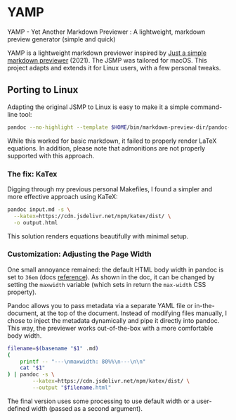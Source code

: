 # YAMP
YAMP - Yet Another Markdown Previewer : A lightweight, markdown preview generator (simple and quick)

YAMP is a lightweight markdown previewer inspired by [Just a simple markdown previewer](https://blog.meain.io/2021/offline-markdown-preview/) (2021). 
The JSMP was tailored for macOS. This project adapts and extends it for Linux users, with a few personal tweaks.

## Porting to Linux

Adapting the original JSMP to Linux is easy to make it a simple command-line tool:

```bash
pandoc --no-highlight --template $HOME/bin/markdown-preview-dir/pandoc-github-template.html --output "$filename" -f gfm -t html5 --metadata title="$1 - Preview" "$1"
```

While this worked for basic markdown, it failed to properly render LaTeX equations. 
In addition, please note that admonitions are not properly supported with this approach.

### The fix: KaTex

Digging through my previous personal Makefiles, I found a simpler and more effective approach using KaTeX:

```bash
pandoc input.md -s \
  --katex=https://cdn.jsdelivr.net/npm/katex/dist/ \
  -o output.html
```

This solution renders equations beautifully with minimal setup.

### Customization: Adjusting the Page Width

One small annoyance remained: the default HTML body width in pandoc is set to `36em` (docs [reference](https://pandoc.org/demo/example33/6.2-variables.html#variables-for-html)). As shown in the doc, it can be changed by setting the `maxwidth` variable (which sets in return the `max-width` CSS property). 

Pandoc allows you to pass metadata via a separate YAML file or in-the-document, at the top of the document. Instead of modifying files manually, I chose to inject the metadata dynamically and pipe it directly into pandoc. This way, the previewer works out-of-the-box with a more comfortable body width.

```bash
filename=$(basename "$1" .md)
(
    printf -- "---\nmaxwidth: 80%%\n---\n\n"
    cat "$1"
) | pandoc -s \
        --katex=https://cdn.jsdelivr.net/npm/katex/dist/ \
        --output "$filename.html"
```

The final version uses some processing to use default width or a user-defined width (passed as a second argument).

